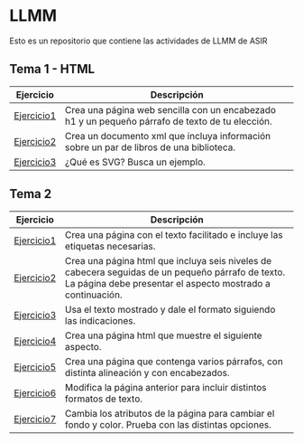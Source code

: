 # LLMM

Esto es un repositorio que contiene las actividades de LLMM de ASIR

## Tema 1 - HTML
Ejercicio | Descripción
----------|------------
[Ejercicio1](/tema1/ejercicio1.html) | Crea una página web sencilla con un encabezado h1 y un pequeño párrafo de texto de tu elección.
[Ejercicio2](tema1/ejercicio2.xml) | Crea un documento xml que incluya información sobre un par de libros de una biblioteca.
[Ejercicio3](/tema1/ejercicio3.html) | ¿Qué es SVG? Busca un ejemplo.
## Tema 2
Ejercicio | Descripción
----------|------------
[Ejercicio1](/tema2/ejercicio1.html) | Crea una página con el texto facilitado e incluye las etiquetas necesarias.
[Ejercicio2](/tema2/ejercicio2.html) | Crea una página html que incluya seis niveles de cabecera seguidas de un pequeño párrafo de texto. La página debe presentar el aspecto mostrado a continuación.
[Ejercicio3](/tema2/ejercicio3.html) | Usa el texto mostrado y dale el formato siguiendo las indicaciones.
[Ejercicio4](/tema2/ejercicio4.html) | Crea una página html que muestre el siguiente aspecto.
[Ejercicio5](/tema2/ejercicio5.html) | Crea una página que contenga varios párrafos, con distinta alineación y con encabezados.
[Ejercicio6](/tema2/ejercicio6.html) | Modifica la página anterior para incluir distintos formatos de texto.
[Ejercicio7](/tema2/ejercicio7.html) | Cambia los atributos de la página para cambiar el fondo y color. Prueba con las distintas opciones.
